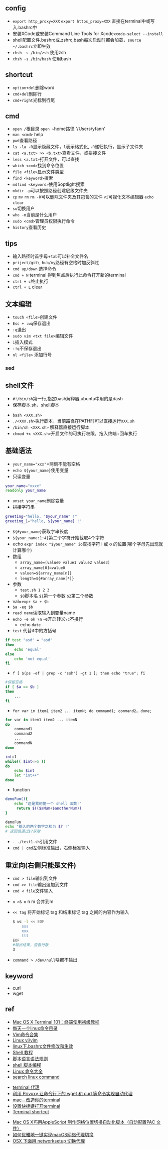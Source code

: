 
## config
+ `export http_proxy=XXX` `export https_proxy=XXX` 直接在terminal中或写入.bashrc中
+ 安装XCode或安装Command Line Tools for Xcode`xcode-select --install`
+ shell配置文件.bashrc或.zshrc,bash每次启动时都会加载，`source ~/.bashrc`立即生效
+ `chsh -s /bin/zsh` 使用zsh
+ `chsh -s /bin/bash` 使用bash

## shortcut
+ `option+del`删除word
+ `cmd+del`删除行
+ `cmd+right`光标到行尾

## cmd

+ `open /`根目录  `open ~`home路径 '/Users/yfann'
+ `man <cmd>` help
+ `pwd`查看路径
+ `ls -la -R`显示隐藏文件，`l`表示格式化, `-R`递归执行，显示子文件夹
+ `cat <a.txt> >> <b.txt>`查看文件，或拼接文件
+ `less <a.txt>`打开文件，可以查找
+ `which <cmd>`找到命令位置
+ `file <file>`显示文件类型
+ `find <keyword>`搜索
+ `mdfind <keyword>`使用Soptlight搜索
+ `mkdir -p`可以按照路径创建层级文件夹
+ `cp` `mv` `rm` `rm -R`可以删除文件夹及其包含的文件 `vi`可视化文本编辑器 `echo` `clear`
+ `su`切换用户
+ `who -m`当前是什么用户
+ `sudo <cmd>`管理员权限执行命令
+ `history`查看历史

## tips

+ 输入路径时首字母+`tab`可以补全文件名
+ `priject/git\ hub/my`路径有空格时加反斜杠
+ `cmd up/down` 选择命令
+ `cmd + N` terminal 得到焦点后执行此命令打开新的terminal
+ `ctrl + c`终止执行
+ `ctrl + L` clear

## 文本编辑
+ `touch <file>`创建文件
+ `Esc + :wq`保存退出
+ `:q`退出
+ `sudo vim <txt file>`编辑文件
+ `i`插入模式
+ `:!q`不保存退出
+ `nl <file>` 添加行号

### sed


## shell文件
+ `#!/bin/sh`第一行,指定bash解释器,ubuntu中用的是dash
+ 保存脚本.sh，shell脚本
<!-- 执行脚本 -->
+ `bash <XXX.sh>` 
+ `./<XXX.sh>`执行脚本，当前路径在PATH时可以直接运行`XXX.sh`
+ `/bin/sh <XXX.sh>` 解释器直接运行脚本
+ `chmod +x <XXX.sh>`开启文件的可执行权限，拖入终端+回车执行

## 基础语法

+ `your_name="xxx"`=两侧不能有空格
+ `echo ${your_name}`使用变量
+ 只读变量
```sh
your_name="xxxx"
readonly your_name
```
+ `unset your_name`删除变量
+ 拼接字符串
```sh
greeting="hello, "$your_name" !"
greeting_1="hello, ${your_name} !"
```
+ `${#your_name}`获取字串长度
+ `${your_name:1:4}`第二个字符开始截取4个字符
+ echo `expr index "$your_name" io`查找字符 i 或 o 的位置(哪个字母先出现就计算哪个)
+ 数组
    - `array_name=(value0 value1 value2 value3)`
    + `array_name[0]=value0`
    + `valuen=${array_name[n]}`
    + `length=${#array_name[*]}`
+ 参数
    - `test.sh 1 2 3`
    - `$0`脚本名 `$1`第一个参数 `$2`第二个参数
+ val=`expr $a + $b`
+ `$a -eq $b`
+ `read name`读取输入到变量name
+ `echo -e ok \n` -e开启转义`\c`不换行
    - echo `date`
+ `test` 代替if中的方括号
```sh
if test "asd" = "asd"
then
    echo 'equal'
else
    echo 'not equal'
fi
```
<!-- 控制语句 -->
+ `f [ $(ps -ef | grep -c "ssh") -gt 1 ]; then echo "true"; fi`
```sh
#保留空格
if [ $a == $b ]
then
    ...
fi
```
+ `for var in item1 item2 ... itemN; do command1; command2… done;`
```sh
for var in item1 item2 ... itemN
do
    command1
    command2
    ...
    commandN
done

int=1
while(( $int<=5 ))
do
    echo $int
    let "int++"
done
```
+ function 
```sh
demoFun(){
    echo "这是我的第一个 shell 函数!"
     return $(($aNum+$anotherNum))
}

demoFun
echo "输入的两个数字之和为 $? !"
# 返回值通过$?获取

```

+ `. ./test1.sh`引用文件
+ `cmd | cmd`左侧标准输出，右侧标准输入

## 重定向(右侧只能是文件)

- `cmd > file`输出到文件
- `cmd >> file`输出追加到文件
- `cmd < file`文件输入
+ `n >& m` n m 合并到m
- `<< tag` 	将开始标记 tag 和结束标记 tag 之间的内容作为输入
    ```sh
    $ wc -l << EOF
        sss
        xxx
        ttt
    EOF
    #输出结果，查看行数
    3
    ```
- `command > /dev/null`啥都不输出


## keyword
+ curl
+ wget

## ref
<!-- shell bash  -->
+ [Mac OS X Terminal 101：终端使用初级教程](https://www.renfei.org/blog/mac-os-x-terminal-101.html)
+ [每天一个linux命令目录](https://www.cnblogs.com/peida/archive/2012/12/05/2803591.html)
+ [Vim命令合集](https://www.jianshu.com/p/117253829581)
+ [Linux vi/vim](http://www.runoob.com/linux/linux-vim.html)
+ [linux下.bashrc文件修改和生效](https://blog.csdn.net/eleanoryss/article/details/70207767)
+ [Shell 教程](http://www.runoob.com/linux/linux-shell.html)
+ [脚本语言语法规则](https://blog.csdn.net/oqqhutu12345678/article/details/71319006)
+ [shell 脚本编程](https://wiki.jikexueyuan.com/project/shell-learning/sed-search-and-replace.html)
+ [Linux 命令大全](http://www.runoob.com/linux/linux-command-manual.html)
+ [search linux command](http://man.linuxde.net/)
<!-- terminal 配置 -->
+ [terminal 代理](https://blog.csdn.net/u011537073/article/details/71125571)
+ [利用 Privoxy 让命令行下的 wget 和 curl 等命令实现自动代理](https://fengqi.me/unix/328.html)
+ [mac－改造你的terminal](https://www.jianshu.com/p/bb1c97269b11)
+ [设置快捷键打开terminal](https://jingyan.baidu.com/article/20b68a88832140796cec623d.html)
+ [Terminal shortcut](https://support.apple.com/zh-cn/guide/terminal/trmlshtcts/mac)
<!-- 实例 -->
+ [Mac OS X巧用AppleScript 制作网络位置切换自动化脚本（自动配置PAC 文件）](https://devework.com/automatic-proxy-configuration-pac-applescript.html)
+ [如何优雅地一键实现macOS网络代理切换](https://zhuanlan.zhihu.com/p/23910924)
+ [OSX 下面用 networksetup 切换代理](https://www.v2ex.com/t/158198)